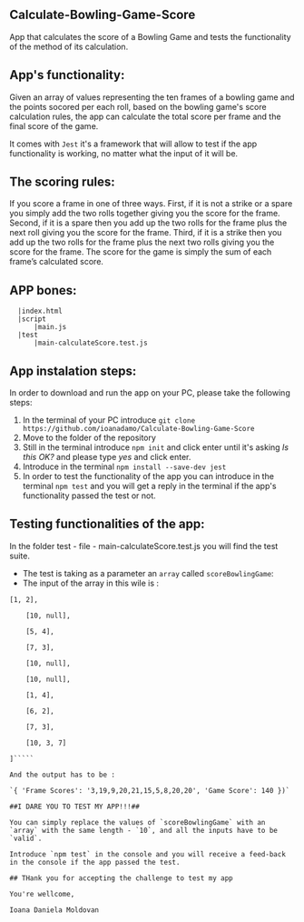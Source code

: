 ## Calculate-Bowling-Game-Score

App that calculates the score of a Bowling Game and tests the functionality of the method of its calculation.

## App's functionality:

Given an array of values representing the ten frames of a bowling game and the points socored per each roll, based on the bowling game's score calculation rules, the app can calculate the total score per frame and the final score of the game.

It comes with `Jest` it's a framework that will allow to test if the app functionality is working, no matter what the input of it will be.

## The scoring rules:

If you score a frame in one of three ways. First, if it is not a strike or a spare you simply add the two rolls together giving you the score for the frame. Second, if it is a spare then you add up the two rolls for the frame plus the next roll giving you the score for the frame. Third, if it is a strike then you add up the two rolls for the frame plus the next two rolls giving you the score for the frame. The score for the game is simply the sum of each frame’s calculated score.

## APP bones:

```
  |index.html
  |script
      |main.js
  |test
      |main-calculateScore.test.js
```

## App instalation steps:

In order to download and run the app on your PC, please take the following steps:

1. In the terminal of your PC introduce `git clone https://github.com/ioanadamo/Calculate-Bowling-Game-Score`
2. Move to the folder of the repository
3. Still in the terminal introduce `npm init` and click enter until it's asking _Is this OK?_ and please type _yes_ and click enter.
4. Introduce in the terminal `npm install --save-dev jest`
5. In order to test the functionality of the app you can introduce in the terminal `npm test` and you will get a reply in the terminal if the app's functionality passed the test or not.

## Testing functionalities of the app:

In the folder test - file - main-calculateScore.test.js you will find the test suite.

- The test is taking as a parameter an `array` called `scoreBowlingGame`:
- The input of the array in this wile is :

``````const scoreBowlingGame = [
[1, 2],

    [10, null],

    [5, 4],

    [7, 3],

    [10, null],

    [10, null],

    [1, 4],

    [6, 2],

    [7, 3],

    [10, 3, 7]

]`````

And the output has to be :

`{ 'Frame Scores': '3,19,9,20,21,15,5,8,20,20', 'Game Score': 140 })`

##I DARE YOU TO TEST MY APP!!!##

You can simply replace the values of `scoreBowlingGame` with an `array` with the same length - `10`, and all the inputs have to be `valid`.

Introduce `npm test` in the console and you will receive a feed-back in the console if the app passed the test.

## THank you for accepting the challenge to test my app

You're wellcome,

Ioana Daniela Moldovan
``````
